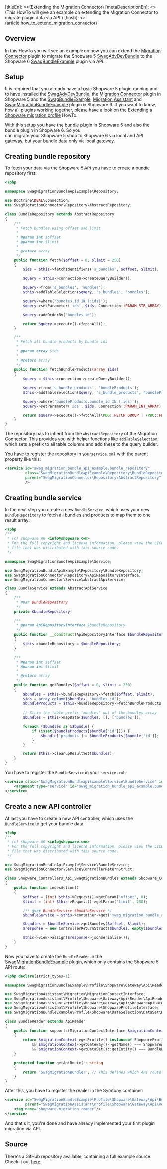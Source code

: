 [titleEn]: <>(Extending the Migration Connector)
[metaDescriptionEn]: <>(This HowTo will give an example on extending the Migration Connector to migrate plugin data via API.)
[hash]: <>(article:how_to_extend_migration_connector)

## Overview

In this HowTo you will see an example on how you can extend the [Migration Connector](https://github.com/shopware/SwagMigrationConnector) 
plugin to migrate the Shopware 5 [SwagAdvDevBundle](https://github.com/shopwareLabs/SwagAdvDevBundle) to the Shopware 6 
[SwagBundleExample](./010-indepth-guide-bundle/010-introduction.md) plugin via API.

## Setup

It is required that you already have a basic Shopware 5 plugin running and to have installed the
[SwagAdvDevBundle](https://github.com/shopwareLabs/SwagAdvDevBundle), the [Migration Connector](https://github.com/shopware/SwagMigrationConnector) 
plugin in Shopware 5 and the [SwagBundleExample](./010-indepth-guide-bundle/010-introduction.md), 
[Migration Assistant](https://github.com/shopware/SwagMigrationAssistant) and 
[SwagMigrationBundleExample](./520-extend-shopware-migration-profile.md) plugin in Shopware 6. If you want to know, how all
plugins working together, please have a look on the [Extending a Shopware migration profile](./520-extend-shopware-migration-profile.md) HowTo.

With this setup you have the bundle plugin in Shopware 5 and also the bundle plugin in Shopware 6. So you  
can migrate your Shopware 5 shop to Shopware 6 via local and API gateway, but your bundle data only via local gateway.

## Creating bundle repository

To fetch your data via the Shopware 5 API you have to create a bundle repository first:

```php
<?php

namespace SwagMigrationBundleApiExample\Repository;

use Doctrine\DBAL\Connection;
use SwagMigrationConnector\Repository\AbstractRepository;

class BundleRepository extends AbstractRepository
{
    /**
     * Fetch bundles using offset and limit
     *
     * @param int $offset
     * @param int $limit
     *
     * @return array
     */
    public function fetch($offset = 0, $limit = 250)
    {
        $ids = $this->fetchIdentifiers('s_bundles', $offset, $limit);

        $query = $this->connection->createQueryBuilder();

        $query->from('s_bundles', 'bundles');
        $this->addTableSelection($query, 's_bundles', 'bundles');

        $query->where('bundles.id IN (:ids)');
        $query->setParameter('ids', $ids, Connection::PARAM_STR_ARRAY);

        $query->addOrderBy('bundles.id');

        return $query->execute()->fetchAll();
    }

    /**
     * Fetch all bundle products by bundle ids
     *
     * @param array $ids
     *
     * @return array
     */
    public function fetchBundleProducts(array $ids)
    {
        $query = $this->connection->createQueryBuilder();

        $query->from('s_bundle_products', 'bundleProducts');
        $this->addTableSelection($query, 's_bundle_products', 'bundleProducts');

        $query->where('bundleProducts.bundle_id IN (:ids)');
        $query->setParameter('ids', $ids, Connection::PARAM_INT_ARRAY);

        return $query->execute()->fetchAll(\PDO::FETCH_GROUP | \PDO::FETCH_COLUMN);
    }
}
```
The repository has to inherit from the `AbstractRepository` of the Migration Connector. This provides you with helper functions 
like `addTableSelection`, which sets a prefix to all table columns and add these to the query builder.

You have to register the repository in your`service.xml` with the parent property like this:

```xml
<service id="swag_migration_bundle_api_example.bundle_repository"
         class="SwagMigrationBundleApiExample\Repository\BundleRepository"
         parent="SwagMigrationConnector\Repository\AbstractRepository"
         />
```
## Creating bundle service

In the next step you create a new `BundleService`, which uses your new `BundleRepository` to fetch all bundles and products
to map them to one result array:

```php
<?php
/**
 * (c) shopware AG <info@shopware.com>
 * For the full copyright and license information, please view the LICENSE
 * file that was distributed with this source code.
 */

namespace SwagMigrationBundleApiExample\Service;

use SwagMigrationBundleApiExample\Repository\BundleRepository;
use SwagMigrationConnector\Repository\ApiRepositoryInterface;
use SwagMigrationConnector\Service\AbstractApiService;

class BundleService extends AbstractApiService
{
    /**
     * @var BundleRepository
     */
    private $bundleRepository;

    /**
     * @param ApiRepositoryInterface $bundleRepository
     */
    public function __construct(ApiRepositoryInterface $bundleRepository)
    {
        $this->bundleRepository = $bundleRepository;
    }

    /**
     * @param int $offset
     * @param int $limit
     *
     * @return array
     */
    public function getBundles($offset = 0, $limit = 250)
    {
        $bundles = $this->bundleRepository->fetch($offset, $limit);
        $ids = array_column($bundles, 'bundles.id');
        $bundleProducts = $this->bundleRepository->fetchBundleProducts($ids);
        
        // Strip the table prefix 'bundles' out of the bundles array
        $bundles = $this->mapData($bundles, [], ['bundles']);

        foreach ($bundles as &$bundle) {
            if (isset($bundleProducts[$bundle['id']])) {
                $bundle['products'] = $bundleProducts[$bundle['id']];
            }
        }

        return $this->cleanupResultSet($bundles);
    }
}
``` 

You have to register the `BundleService` in your `service.xml`:

```xml
<service class="SwagMigrationBundleApiExample\Service\BundleService" id="swag_migration_bundle_api_example.bundle_service">
    <argument type="service" id="swag_migration_bundle_api_example.bundle_repository"/>
</service>
```

## Create a new API controller

At last you have to create a new API controller, which uses the `BundleService` to get your bundle data:

```php
<?php
/**
 * (c) shopware AG <info@shopware.com>
 * For the full copyright and license information, please view the LICENSE
 * file that was distributed with this source code.
 */

use SwagMigrationBundleApiExample\Service\BundleService;
use SwagMigrationConnector\Service\ControllerReturnStruct;

class Shopware_Controllers_Api_SwagMigrationBundles extends Shopware_Controllers_Api_Rest
{
    public function indexAction()
    {
        $offset = (int) $this->Request()->getParam('offset', 0);
        $limit = (int) $this->Request()->getParam('limit', 250);

        /** @var BundleService $bundleService */
        $bundleService = $this->container->get('swag_migration_bundle_api_example.bundle_service');

        $bundles = $bundleService->getBundles($offset, $limit);
        $response = new ControllerReturnStruct($bundles, empty($bundles));

        $this->view->assign($response->jsonSerialize());
    }
}
```

Now you have to create the `BundleReader` in the [SwagMigrationBundleExample](./520-extend-shopware-migration-profile.md) plugin,
which only contains the Shopware 5 API route:

```php
<?php declare(strict_types=1);

namespace SwagMigrationBundleExample\Profile\Shopware\Gateway\Api\Reader;

use SwagMigrationAssistant\Migration\MigrationContextInterface;
use SwagMigrationAssistant\Profile\Shopware\Gateway\Api\Reader\ApiReader;
use SwagMigrationAssistant\Profile\Shopware\Gateway\Api\ShopwareApiGateway;
use SwagMigrationAssistant\Profile\Shopware\ShopwareProfileInterface;
use SwagMigrationBundleExample\Profile\Shopware\DataSelection\DataSet\BundleDataSet;

class BundleReader extends ApiReader
{
    public function supports(MigrationContextInterface $migrationContext): bool
    {
        return $migrationContext->getProfile() instanceof ShopwareProfileInterface
            && $migrationContext->getGateway()->getName() === ShopwareApiGateway::GATEWAY_NAME
            && $migrationContext->getDataSet()::getEntity() === BundleDataSet::getEntity();
    }

    protected function getApiRoute(): string
    {
        return 'SwagMigrationBundles'; // This defines which API route should called
    }
}
```

After this, you have to register the reader in the Symfony container:

```xml
<service id="SwagMigrationBundleExample\Profile\Shopware\Gateway\Api\BundleReader"
         parent="SwagMigrationAssistant\Profile\Shopware\Gateway\Api\Reader\ApiReader">
    <tag name="shopware.migration.reader"/>
</service>
```

And that's it, you're done and have already implemented your first plugin migration via API.

## Source

There's a GitHub repository available, containing a full example source.
Check it out [here](https://github.com/shopware/swag-docs-extending-shopware-migration-connector).
